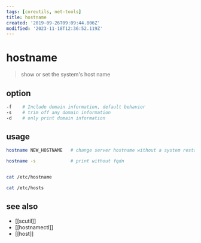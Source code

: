 ```yaml
---
tags: [coreutils, net-tools]
title: hostname
created: '2019-09-26T09:09:44.806Z'
modified: '2023-11-18T12:36:52.119Z'
---
```


# hostname

> show or set the system's host name

## option

```sh
-f    # Include domain information, default behavior
-s    # trim off any domain information
-d    # only print domain information
```

## usage

```sh
hostname NEW_HOSTNAME   # change server hostname without a system restart

hostname -s             # print without fqdn


cat /etc/hostname

cat /etc/hosts
```

## see also

- [[scutil]]
- [[hostnamectl]]
- [[host]]

